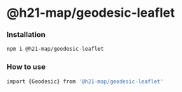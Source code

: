 
# @h21-map/geodesic-leaflet

### Installation
```bash
npm i @h21-map/geodesic-leaflet
```
### How to use
```bash
import {Geodesic} from '@h21-map/geodesic-leaflet'
```
